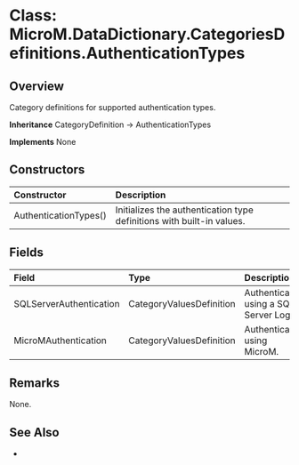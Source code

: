# Class: MicroM.DataDictionary.CategoriesDefinitions.AuthenticationTypes
## Overview
Category definitions for supported authentication types.

**Inheritance**
CategoryDefinition -> AuthenticationTypes

**Implements**
None

## Constructors
| Constructor | Description |
|:------------|:-------------|
| AuthenticationTypes() | Initializes the authentication type definitions with built-in values. |

## Fields
| Field | Type | Description |
|:------------|:-------------|:-------------|
| SQLServerAuthentication | CategoryValuesDefinition | Authenticates using a SQL Server Login. |
| MicroMAuthentication | CategoryValuesDefinition | Authenticates using MicroM. |

## Remarks
None.

## See Also
-
